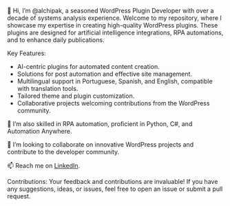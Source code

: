 👋 Hi, I’m @alchipak, a seasoned WordPress Plugin Developer with over a decade of systems analysis experience. Welcome to my repository, where I showcase my expertise in creating high-quality WordPress plugins. These plugins are designed for artificial intelligence integrations, RPA automations, and to enhance daily publications.

Key Features:
- AI-centric plugins for automated content creation.
- Solutions for post automation and effective site management.
- Multilingual support in Portuguese, Spanish, and English, compatible with translation tools.
- Tailored theme and plugin customization.
- Collaborative projects welcoming contributions from the WordPress community.

🌱 I’m also skilled in RPA automation, proficient in Python, C#, and Automation Anywhere.

💞️ I’m looking to collaborate on innovative WordPress projects and contribute to the developer community.

📫 Reach me on [LinkedIn](https://www.linkedin.com/in/alchipak/).

Contributions:
Your feedback and contributions are invaluable! If you have any suggestions, ideas, or issues, feel free to open an issue or submit a pull request.

<!---
alchipak/alchipak is a ✨ special ✨ repository because its `README.md` (this file) appears on your GitHub profile.
You can click the Preview link to take a look at your changes.
--->
